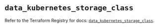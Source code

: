 # `data_kubernetes_storage_class`

Refer to the Terraform Registry for docs: [`data_kubernetes_storage_class`](https://registry.terraform.io/providers/hashicorp/kubernetes/2.25.2/docs/data-sources/storage_class).
